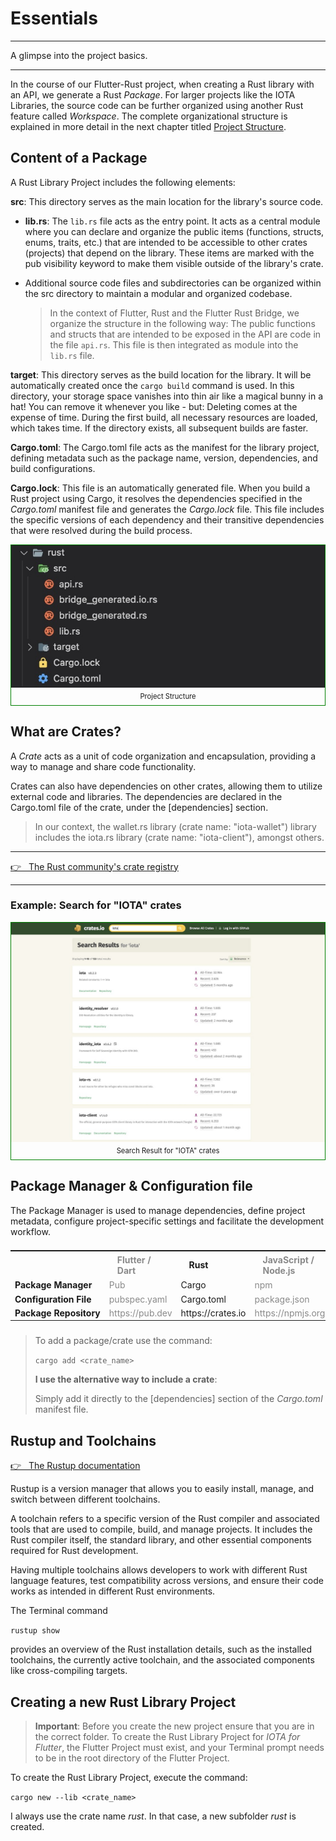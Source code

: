 # Essentials

---

A glimpse into the project basics.

---

In the course of our Flutter-Rust project, when creating a Rust library with an API, we generate a Rust _Package_. For larger projects like the IOTA Libraries, the source code can be further organized using another Rust feature called _Workspace_. The complete organizational structure is explained in more detail in the next chapter titled [Project Structure](project-structure.md).

## Content of a Package

A Rust Library Project includes the following elements:

**src**: This directory serves as the main location for the library's source code.

- **lib.rs**: The `lib.rs` file acts as the entry point. It acts as a central module where you can declare and organize the public items (functions, structs, enums, traits, etc.) that are intended to be accessible to other crates (projects) that depend on the library. These items are marked with the pub visibility keyword to make them visible outside of the library's crate.
- Additional source code files and subdirectories can be organized within the src directory to maintain a modular and organized codebase.

  > In the context of Flutter, Rust and the Flutter Rust Bridge, we organize the structure in the following way: The public functions and structs that are intended to be exposed in the API are code in the file `api.rs`. This file is then integrated as module into the `lib.rs` file.

**target**: This directory serves as the build location for the library. It will be automatically created once the `cargo build` command is used. In this directory, your storage space vanishes into thin air like a magical bunny in a hat! You can remove it whenever you like - but: Deleting comes at the expense of time. During the first build, all necessary resources are loaded, which takes time. If the directory exists, all subsequent builds are faster.

**Cargo.toml**: The Cargo.toml file acts as the manifest for the library project, defining metadata such as the package name, version, dependencies, and build configurations.

**Cargo.lock**: This file is an automatically generated file. When you build a Rust project using Cargo, it resolves the dependencies specified in the _Cargo.toml_ manifest file and generates the _Cargo.lock_ file. This file includes the specific versions of each dependency and their transitive dependencies that were resolved during the build process.

<figure style="margin:0;border: 1px solid green;"><img src="../../assets/rust_structure.jpg" alt=""><figcaption style="font-size: 0.8em;text-align:center;"><p style="margin: 4px 0 7px 0;">Project Structure</p></figcaption></figure>

## What are Crates?

A _Crate_ acts as a unit of code organization and encapsulation, providing a way to manage and share code functionality.

Crates can also have dependencies on other crates, allowing them to utilize external code and libraries. The dependencies are declared in the Cargo.toml file of the crate, under the [dependencies] section.

> In our context, the wallet.rs library (crate name: "iota-wallet") library includes the iota.rs library (crate name: "iota-client"), amongst others.

---

<a href="https://crates.io" target="_blank">👉 &nbsp; The Rust community's crate registry</a>

---

### Example: Search for "IOTA" crates

<figure style="margin:0;border: 1px solid green;"><img src="../../assets/crates_iota.jpg" alt=""><figcaption style="font-size: 0.8em;text-align:center;"><p style="margin: 4px 0 7px 0;">Search Result for "IOTA" crates</p></figcaption></figure>

## Package Manager & Configuration file

The Package Manager is used to manage dependencies, define project metadata, configure project-specific settings and facilitate the development workflow.

<table style="display: flex; justify-content: left;">
<tr>
<th style="text-align:left;padding:5px 20px;"></th>
<th style="text-align:left;padding:5px 20px;opacity:0.5;">Flutter / Dart</th>
<th style="text-align:left;padding:5px 20px;">Rust</th>
<th style="text-align:left;padding:5px 20px;opacity:0.5;">JavaScript / Node.js</th>
</tr>
<tr>
<td style="white-space:nowrap;vertical-align:top;"><b>Package Manager</b></td>
<td style="white-space:nowrap;vertical-align:top;opacity:0.5;">Pub</td>
<td style="white-space:nowrap;vertical-align:top;">Cargo</td>
<td style="white-space:nowrap;vertical-align:top;opacity:0.5;">npm</td>
</tr>
<tr>
<td style="white-space:nowrap;vertical-align:top;"><b>Configuration File</b></td>
<td style="white-space:nowrap;vertical-align:top;opacity:0.5;">pubspec.yaml</td>
<td style="white-space:nowrap;vertical-align:top;">Cargo.toml</td>
<td style="white-space:nowrap;vertical-align:top;opacity:0.5;">package.json</td>
</tr>
<tr>
<td style="white-space:nowrap;vertical-align:top;"><b>Package Repository</b></td>
<td style="white-space:nowrap;vertical-align:top;opacity:0.5;">https://pub.dev</td>
<td style="white-space:nowrap;vertical-align:top;">https://crates.io</td>
<td style="white-space:nowrap;vertical-align:top;opacity:0.5;">https://npmjs.org</td>
</tr></table>

###

> To add a package/crate use the command:
>
> `cargo add <crate_name>`
>
> **I use the alternative way to include a crate**:
>
> Simply add it directly to the [dependencies] section of the _Cargo.toml_ manifest file.

## Rustup and Toolchains

<a href="https://rust-lang.github.io/rustup/index.html" target="_blank">👉 &nbsp; The Rustup documentation</a>

Rustup is a version manager that allows you to easily install, manage, and switch between different toolchains.

A toolchain refers to a specific version of the Rust compiler and associated tools that are used to compile, build, and manage projects. It includes the Rust compiler itself, the standard library, and other essential components required for Rust development.

Having multiple toolchains allows developers to work with different Rust language features, test compatibility across versions, and ensure their code works as intended in different Rust environments.

The Terminal command

`rustup show`

provides an overview of the Rust installation details, such as the installed toolchains, the currently active toolchain, and the associated components like cross-compiling targets.

## Creating a new Rust Library Project

> **Important**: Before you create the new project ensure that you are in the correct folder. To create the Rust Library Project for _IOTA for Flutter_, the Flutter Project must exist, and your Terminal prompt needs to be in the root directory of the Flutter Project.

To create the Rust Library Project, execute the command:

`cargo new --lib <crate_name>`

I always use the crate name _rust_. In that case, a new subfolder _rust_ is created.
